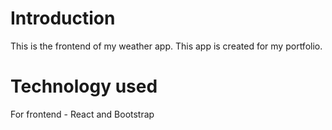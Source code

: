 # Introduction

This is the frontend of my weather app. This app is created for my portfolio.

# Technology used

For frontend - React and Bootstrap
